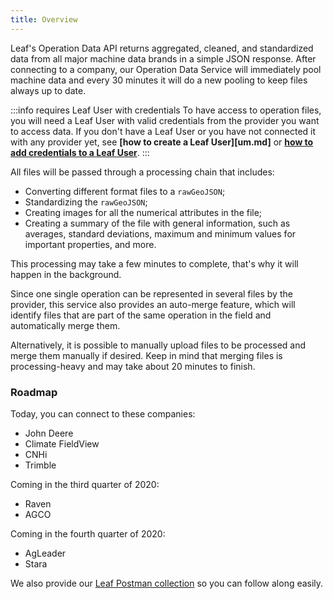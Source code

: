 ```yaml
---
title: Overview
---
```


Leaf's Operation Data API returns aggregated, cleaned, and standardized data
from all major machine data brands in a simple JSON response. After connecting
to a company, our Operation Data Service will immediately pool machine data and
every 30 minutes it will do a new pooling to keep files always up to date.

:::info requires Leaf User with credentials
To have access to operation files, you will need a Leaf User with valid credentials
from the provider you want to access data. If you don't have a Leaf User or you
have not connected it with any provider yet, see **[how to create a Leaf User][um.md]**
or **[how to add credentials to a Leaf User](user_management_overview.md)**.
:::

All files will be passed through a processing chain that includes:
- Converting different format files to a `rawGeoJSON`;
- Standardizing the `rawGeoJSON`;
- Creating images for all the numerical attributes in the file;
- Creating a summary of the file with general information, such as averages,
standard deviations, maximum and minimum values ​​for important properties, and more.

This processing may take a few minutes to complete, that's why it will happen
in the background.

Since one single operation can be represented in several files by the provider,
this service also provides an auto-merge feature, which will identify files that
 are part of the same operation in the field and automatically merge them.

Alternatively, it is possible to manually upload files to be processed and merge
them manually if desired. Keep in mind that merging files is processing-heavy
and may take about 20 minutes to finish.

### Roadmap
Today, you can connect to these companies:

- John Deere
- Climate FieldView
- CNHi
- Trimble

Coming in the third quarter of 2020:

- Raven
- AGCO

Coming in the fourth quarter of 2020:

- AgLeader
- Stara

We also provide our [Leaf Postman collection](leaf_postman_url) so you can follow
along easily.

[leaf_postman_url]: https://github.com/Leaf-Agriculture/Leaf-quickstart-Postman-collection
